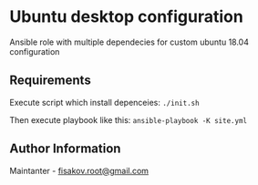 Ubuntu desktop configuration
=========

Ansible role with multiple dependecies for custom ubuntu 18.04 configuration

Requirements
------------


Execute script which install depenceies: `./init.sh`

Then execute playbook like this: `ansible-playbook -K site.yml`


Author Information
------------
Maintanter - fisakov.root@gmail.com
